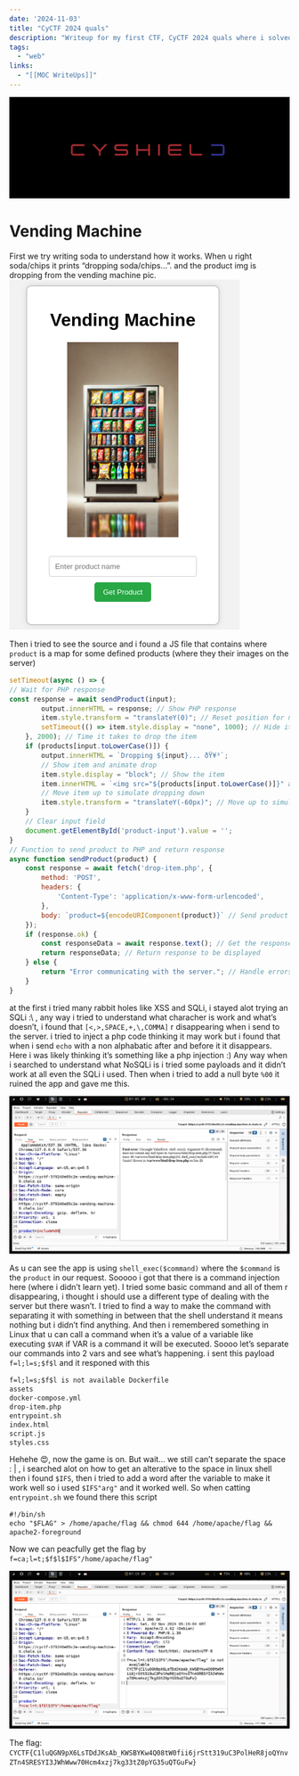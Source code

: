 ```yaml
---
date: '2024-11-03'
title: "CyCTF 2024 quals"
description: "Writeup for my first CTF, CyCTF 2024 quals where i solved a web challenge"
tags:
  - "web"
links:
  - "[[MOC WriteUps]]"
---
```


![](20241103010504.png)

# Vending Machine
First we try writing soda to understand how it works. When u right soda/chips it prints “dropping soda/chips…”. and the product img is dropping from the vending machine pic.
![](20241102065209.png)

Then i tried to see the source and i found a JS file that contains where `product` is a map for some defined products (where they their images on the server)
```javascript
setTimeout(async () => {
// Wait for PHP response
const response = await sendProduct(input);
		output.innerHTML = response; // Show PHP response
		item.style.transform = "translateY(0)"; // Reset position for next drop
		setTimeout(() => item.style.display = "none", 1000); // Hide item after a second
	}, 2000); // Time it takes to drop the item
	if (products[input.toLowerCase()]) {
		output.innerHTML = `Dropping ${input}... ðŸ¥³`;
		// Show item and animate drop
		item.style.display = "block"; // Show the item
		item.innerHTML = `<img src="${products[input.toLowerCase()]}" alt="${input}">`; // Set image source
		// Move item up to simulate dropping down
		item.style.transform = "translateY(-60px)"; // Move up to simulate dropping down
	} 
	// Clear input field
	document.getElementById('product-input').value = '';
}
// Function to send product to PHP and return response
async function sendProduct(product) {
    const response = await fetch('drop-item.php', {
        method: 'POST',
        headers: {
            'Content-Type': 'application/x-www-form-urlencoded',
        },
        body: `product=${encodeURIComponent(product)}` // Send product name
    });
    if (response.ok) {
        const responseData = await response.text(); // Get the response text
        return responseData; // Return response to be displayed
	} else {
        return "Error communicating with the server."; // Handle errors
    }
}
```
at the first i tried many rabbit holes like XSS and SQLi, i stayed alot trying an SQLi :\ , any way i tried to understand what characher is work and what’s doesn’t, i found that `[<,>,SPACE,+,\,COMMA]` r disappearing when i send to the server.
i tried to inject a php code thinking it may work but i found that when i send `echo` with a non alphabatic after and before it it disappears.
Here i was likely thinking it’s something like a php injection :)
Any way when i searched to understand what NoSQLi is i tried some payloads and it didn’t work at all even the SQLi i used.
Then when i tried to add a null byte `%00` it ruined the app and gave me this.

![](20241102070527.png)

As u can see the app is using `shell_exec($command)` where the `$command` is the `product` in our request.
Sooooo i got that there is a command injection here (where i didn’t learn yet).
I tried some basic command and all of them r disappearing, i thought i should use a different type of dealing with the server but there wasn’t.
I tried to find a way to make the command with separating it with something in between that the shell understand it means nothing but i didn’t find anything.
And then i remembered something in Linux that u can call a command when it’s a value of a variable like executing `$VAR` if VAR is a command it will be executed.
Soooo let’s separate our commands into 2 vars and see what’s happening.
i sent this payload `f=l;l=s;$f$l` and it responed with this
```text
f=l;l=s;$f$l is not available Dockerfile
assets
docker-compose.yml
drop-item.php
entrypoint.sh
index.html
script.js
styles.css
```
Hehehe 😍, now the game is on.
But wait… we still can’t separate the space : | , i searched alot on how to get an alterative to the space in linux shell then i found `$IFS`, then i tried to add a word after the variable to make it work well so i used `$IFS"arg"` and it worked well.
So when catting `entrypoint.sh` we found there this script 
```shell
#!/bin/sh
echo "$FLAG" > /home/apache/flag && chmod 644 /home/apache/flag && apache2-foreground
```
Now we can peacfully get the flag by `f=ca;l=t;$f$l$IFS"/home/apache/flag"` 

![](20241102071920.png)

The flag: `CYCTF{C1luQGN9pX6LsTDdJKsAb_KWSBYKw4Q08tW0fii6jrStt319uC3PolHeR8joQYnvZTn4SRESYI3JWhWww70Hcm4xzj7kg33tZ0pYG35uQTGuFw}`

